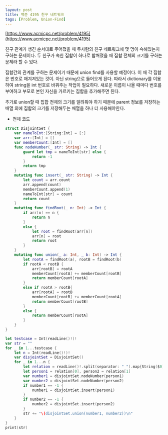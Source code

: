 ```yaml
---
layout: post
title: 백준 4195 친구 네트워크
tags: [Problem, Union-Find]
---
```


[https://www.acmicpc.net/problem/4195](https://www.acmicpc.net/problem/4195)

친구 관계가 생긴 순서대로 주어졌을 때 두사람의 친구 네트워크에 몇 명이 속해있는지 구하는 문제이다. 두 친구가 속한 집합이 하나로 합쳐졌을 때 집합 전체의 크기를 구하는 문제라 할 수 있다.  

집합간의 관계를 구하는 문제이기 때문에 union find를 사용할 예정이다. 이 때 각 집합은 번호로 매겨져있는 것이. 아닌 string으로 들어오게 된다. 따라서 dictionary를 이용하여 string을 int 번호로 바꿔주는 작업이 필요하다. 새로운 이름이 나올 때마다 번호를 부여하고 부모로 본인 자신을 가르키는 집합을 추가해주면 된다.  

추가로 union할 때 집합 전체의 크기를 알려줘야 하기 때문에 parent 정보를 저장하는 배열 외에 집합의 크기를 저장해두는 배열을 하나 더 사용해야한다.

- 전체 코드



```swift
struct DisjointSet {
    var nameToInt:[String:Int] = [:]
    var arr:[Int] = []
    var memberCount:[Int] = []
    func nodeNumber(_ str: String) -> Int {
        guard let tmp = nameToInt[str] else {
            return -1
        }
        return tmp
    }
    mutating func insert(_ str: String) -> Int {
        let count = arr.count
        arr.append(count)
        memberCount.append(1)
        nameToInt[str] = count
        return count
    }
    mutating func findRoot(_ n: Int) -> Int {
        if arr[n] == n {
            return n
        }
        else {
            let root = findRoot(arr[n])
            arr[n] = root
            return root
        }
    }
    mutating func union(_ a: Int, _ b: Int) -> Int {
        let rootA = findRoot(a), rootB = findRoot(b)
        if rootA < rootB {
            arr[rootB] = rootA
            memberCount[rootA] += memberCount[rootB]
            return memberCount[rootA]
        }
        else if rootA > rootB{
            arr[rootA] = rootB
            memberCount[rootB] += memberCount[rootA]
            return memberCount[rootB]
        }
        else {
            return memberCount[rootA]
        }
    }
}

let testcase = Int(readLine()!)!
var str = ""
for _ in 1...testcase {
    let n = Int(readLine()!)!
    var disjointSet = DisjointSet()
    for _ in 1...n {
        let relation = readLine()!.split(separator: " ").map{String($0)}
        let person1 = relation[0], person2 = relation[1]
        var number1 = disjointSet.nodeNumber(person1)
        var number2 = disjointSet.nodeNumber(person2)
        if number1 == -1 {
            number1 = disjointSet.insert(person1)
        }
        if number2 == -1 {
            number2 = disjointSet.insert(person2)
        }
        str += "\(disjointSet.union(number1, number2))\n"
    }
}
print(str)
```

